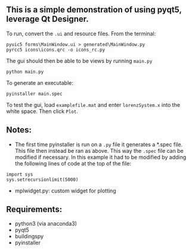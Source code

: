 
## This is a simple demonstration of using pyqt5, leverage Qt Designer.


To run, convert the `.ui` and resource files. From the terminal:

```
pyuic5 forms\MainWindow.ui > generated\MainWindow.py
pyrcc5 icons\icons.qrc -o icons_rc.py
```

The gui should then be able to be views by running `main.py`

```
python main.py
```

To generate an executable:

```
pyinstaller main.spec
````

To test the gui, load `examplefile.mat` and enter `lorenzSystem.x` into the white space. Then click `Plot`.

## Notes:

- The first time pyinstaller is run on a `.py` file it generates a *.spec file. This file then instead be ran as above. This way the `.spec` file can be modified if necessary. In this example it had to be modified by adding the following lines of code at the top of the file:

```
import sys
sys.setrecursionlimit(5000)
```

- mplwidget.py: custom widget for plotting

## Requirements:

- python3 (via anaconda3)
- pyqt5
- buildingspy
- pyinstaller